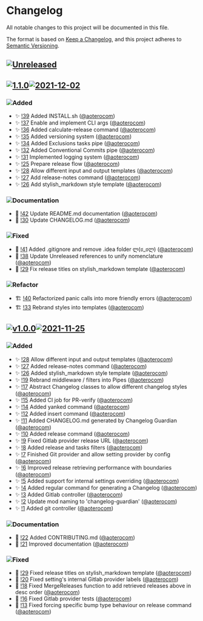 # Changelog

All notable changes to this project will be documented in this file.

The format is based on [Keep a Changelog](https://keepachangelog.com/en/1.0.0/),
and this project adheres to [Semantic Versioning](https://semver.org/spec/v2.0.0.html).

## [![Unreleased]](https://gitlab.com/aoterocom/changelog-guardian/-/compare/v1.0.0...develop)

## [![1.1.0]![2021-12-02]](https://gitlab.com/aoterocom/changelog-guardian/-/compare/v1.0.0...1.1.0)

### ![Added]

- ✨ [!39](https://gitlab.com/aoterocom/changelog-guardian/-/merge_requests/39) Added INSTALL.sh ([@aoterocom](https://gitlab.com/aoterocom))
- ✨ [!37](https://gitlab.com/aoterocom/changelog-guardian/-/merge_requests/37) Enable and implement CLI args ([@aoterocom](https://gitlab.com/aoterocom))
- ✨ [!36](https://gitlab.com/aoterocom/changelog-guardian/-/merge_requests/36) Added calculate-release command ([@aoterocom](https://gitlab.com/aoterocom))
- ✨ [!35](https://gitlab.com/aoterocom/changelog-guardian/-/merge_requests/35) Added versioning system ([@aoterocom](https://gitlab.com/aoterocom))
- ✨ [!34](https://gitlab.com/aoterocom/changelog-guardian/-/merge_requests/34) Added Exclusions tasks pipe ([@aoterocom](https://gitlab.com/aoterocom))
- ✨ [!32](https://gitlab.com/aoterocom/changelog-guardian/-/merge_requests/32) Added Conventional Commits pipe ([@aoterocom](https://gitlab.com/aoterocom))
- ✨ [!31](https://gitlab.com/aoterocom/changelog-guardian/-/merge_requests/31) Implemented logging system ([@aoterocom](https://gitlab.com/aoterocom))
- ✨ [!25](https://gitlab.com/aoterocom/changelog-guardian/-/merge_requests/25) Prepare release flow ([@aoterocom](https://gitlab.com/aoterocom))
- ✨ [!28](https://gitlab.com/aoterocom/changelog-guardian/-/merge_requests/28) Allow different input and output templates ([@aoterocom](https://gitlab.com/aoterocom))
- ✨ [!27](https://gitlab.com/aoterocom/changelog-guardian/-/merge_requests/27) Add release-notes command ([@aoterocom](https://gitlab.com/aoterocom))
- ✨ [!26](https://gitlab.com/aoterocom/changelog-guardian/-/merge_requests/26) Add stylish_markdown style template ([@aoterocom](https://gitlab.com/aoterocom))

### ![Documentation]

- 📖 [!42](https://gitlab.com/aoterocom/changelog-guardian/-/merge_requests/42) Update README.md documentation ([@aoterocom](https://gitlab.com/aoterocom))
- 📖 [!30](https://gitlab.com/aoterocom/changelog-guardian/-/merge_requests/30) Update CHANGELOG.md ([@aoterocom](https://gitlab.com/aoterocom))

### ![Fixed]

- 🐛 [!41](https://gitlab.com/aoterocom/changelog-guardian/-/merge_requests/41) Added .gitignore and remove .idea folder ლ(ಠ_ಠლ) ([@aoterocom](https://gitlab.com/aoterocom))
- 🐛 [!38](https://gitlab.com/aoterocom/changelog-guardian/-/merge_requests/38) Update Unreleased references to unify nomenclature ([@aoterocom](https://gitlab.com/aoterocom))
- 🐛 [!29](https://gitlab.com/aoterocom/changelog-guardian/-/merge_requests/29) Fix release titles on stylish_markdown template ([@aoterocom](https://gitlab.com/aoterocom))

### ![Refactor]

- 🏗 [!40](https://gitlab.com/aoterocom/changelog-guardian/-/merge_requests/40) Refactorized panic calls into more friendly errors ([@aoterocom](https://gitlab.com/aoterocom))
- 🏗 [!33](https://gitlab.com/aoterocom/changelog-guardian/-/merge_requests/33) Rebrand styles into templates ([@aoterocom](https://gitlab.com/aoterocom))

## [![v1.0.0]![2021-11-25]](https://gitlab.com/aoterocom/changelog-guardian/-/releases/v1.0.0)

### ![Added]

- ✨ [!28](https://gitlab.com/aoterocom/changelog-guardian/-/merge_requests/28) Allow different input and output templates ([@aoterocom](https://gitlab.com/aoterocom))
- ✨ [!27](https://gitlab.com/aoterocom/changelog-guardian/-/merge_requests/27) Added release-notes command ([@aoterocom](https://gitlab.com/aoterocom))
- ✨ [!26](https://gitlab.com/aoterocom/changelog-guardian/-/merge_requests/26) Added stylish_markdown style template ([@aoterocom](https://gitlab.com/aoterocom))
- ✨ [!19](https://gitlab.com/aoterocom/changelog-guardian/-/merge_requests/19) Rebrand middleware / filters into Pipes ([@aoterocom](https://gitlab.com/aoterocom))
- ✨ [!17](https://gitlab.com/aoterocom/changelog-guardian/-/merge_requests/17) Abstract Changelog classes to allow different changelog styles ([@aoterocom](https://gitlab.com/aoterocom))
- ✨ [!15](https://gitlab.com/aoterocom/changelog-guardian/-/merge_requests/15) Added CI job for PR-verify ([@aoterocom](https://gitlab.com/aoterocom))
- ✨ [!14](https://gitlab.com/aoterocom/changelog-guardian/-/merge_requests/14) Added yanked command ([@aoterocom](https://gitlab.com/aoterocom))
- ✨ [!12](https://gitlab.com/aoterocom/changelog-guardian/-/merge_requests/12) Added insert command ([@aoterocom](https://gitlab.com/aoterocom))
- ✨ [!11](https://gitlab.com/aoterocom/changelog-guardian/-/merge_requests/11) Added CHANGELOG.md generated by Changelog Guardian ([@aoterocom](https://gitlab.com/aoterocom))
- ✨ [!10](https://gitlab.com/aoterocom/changelog-guardian/-/merge_requests/10) Added release command ([@aoterocom](https://gitlab.com/aoterocom))
- ✨ [!9](https://gitlab.com/aoterocom/changelog-guardian/-/merge_requests/9) Fixed Gitlab provider release URL ([@aoterocom](https://gitlab.com/aoterocom))
- ✨ [!8](https://gitlab.com/aoterocom/changelog-guardian/-/merge_requests/8) Added release and tasks filters ([@aoterocom](https://gitlab.com/aoterocom))
- ✨ [!7](https://gitlab.com/aoterocom/changelog-guardian/-/merge_requests/7) Finished Git provider and allow setting provider by config ([@aoterocom](https://gitlab.com/aoterocom))
- ✨ [!6](https://gitlab.com/aoterocom/changelog-guardian/-/merge_requests/6) Improved release retrieving performance with boundaries ([@aoterocom](https://gitlab.com/aoterocom))
- ✨ [!5](https://gitlab.com/aoterocom/changelog-guardian/-/merge_requests/5) Added support for internal settings overriding ([@aoterocom](https://gitlab.com/aoterocom))
- ✨ [!4](https://gitlab.com/aoterocom/changelog-guardian/-/merge_requests/4) Added regular command for generating a Changelog ([@aoterocom](https://gitlab.com/aoterocom))
- ✨ [!3](https://gitlab.com/aoterocom/changelog-guardian/-/merge_requests/3) Added Gitlab controller ([@aoterocom](https://gitlab.com/aoterocom))
- ✨ [!2](https://gitlab.com/aoterocom/changelog-guardian/-/merge_requests/2) Update mod naming to 'changelog-guardian' ([@aoterocom](https://gitlab.com/aoterocom))
- ✨ [!1](https://gitlab.com/aoterocom/changelog-guardian/-/merge_requests/1) Added git controller ([@aoterocom](https://gitlab.com/aoterocom))

### ![Documentation]

- 📖 [!22](https://gitlab.com/aoterocom/changelog-guardian/-/merge_requests/22) Added CONTRIBUTING.md ([@aoterocom](https://gitlab.com/aoterocom))
- 📖 [!21](https://gitlab.com/aoterocom/changelog-guardian/-/merge_requests/21) Improved documentation ([@aoterocom](https://gitlab.com/aoterocom))

### ![Fixed]

- 🐛 [!29](https://gitlab.com/aoterocom/changelog-guardian/-/merge_requests/29) Fixed release titles on stylish_markdown template ([@aoterocom](https://gitlab.com/aoterocom))
- 🐛 [!20](https://gitlab.com/aoterocom/changelog-guardian/-/merge_requests/20) Fixed setting's internal Gitlab provider labels ([@aoterocom](https://gitlab.com/aoterocom))
- 🐛 [!18](https://gitlab.com/aoterocom/changelog-guardian/-/merge_requests/18) Fixed MergeReleases function to add retrieved releases above in desc order ([@aoterocom](https://gitlab.com/aoterocom))
- 🐛 [!16](https://gitlab.com/aoterocom/changelog-guardian/-/merge_requests/16) Fixed Gitlab provider tests ([@aoterocom](https://gitlab.com/aoterocom))
- 🐛 [!13](https://gitlab.com/aoterocom/changelog-guardian/-/merge_requests/13) Fixed forcing specific bump type behaviour on release command ([@aoterocom](https://gitlab.com/aoterocom))

[Unreleased]: https://img.shields.io/badge/-Unreleased-blueviolet?&style=for-the-badge
[1.1.0]: https://img.shields.io/badge/Release-1.1.0-blueviolet?&style=for-the-badge
[2021-12-02]: https://img.shields.io/badge/-2021--12--02-white?&style=for-the-badge
[v1.0.0]: https://img.shields.io/badge/Release-v1.0.0-blueviolet?&style=for-the-badge
[2021-11-25]: https://img.shields.io/badge/-2021--11--25-white?&style=for-the-badge
[Added]: https://img.shields.io/badge/-ADDED-5ccb31.svg?&style=flat-square
[Breaking Changes]: https://img.shields.io/badge/-BREAKING+CHANGES-f70000.svg?&style=flat-square
[Changed]: https://img.shields.io/badge/-CHANGED-31cb7d.svg?&style=flat-square
[Dependencies]: https://img.shields.io/badge/-DEPENDENCIES-cb6b31.svg?&style=flat-square
[Deprecated]: https://img.shields.io/badge/-DEPRECATED-4e31cb.svg?&style=flat-square
[Documentation]: https://img.shields.io/badge/-DOCUMENTATION-3188cb.svg?&style=flat-square
[Fixed]: https://img.shields.io/badge/-FIXED-cb3131.svg?&style=flat-square
[Refactor]: https://img.shields.io/badge/-REFACTOR-cba531.svg?&style=flat-square
[Removed]: https://img.shields.io/badge/-REMOVED-7631cb.svg?&style=flat-square
[Security]: https://img.shields.io/badge/-SECURITY-b841a0.svg?&style=flat-square
[YANKED]: https://img.shields.io/badge/-YANKED-blueviolet.svg?&style=for-the-badge

